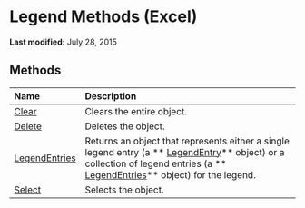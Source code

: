 
# Legend Methods (Excel)

 **Last modified:** July 28, 2015


## Methods



|**Name**|**Description**|
|:-----|:-----|
| [Clear](9026a3db-880e-c8d5-cbc1-b813c252bd8a.md)|Clears the entire object.|
| [Delete](64cbd4c5-fdb8-89a2-48f7-67422d208e40.md)|Deletes the object.|
| [LegendEntries](6b20827c-7196-e1d7-485f-954b0ea90f58.md)|Returns an object that represents either a single legend entry (a  ** [LegendEntry](ebe8c35c-87b4-11e6-0675-b8bcc8c668a5.md)** object) or a collection of legend entries (a ** [LegendEntries](51d98149-b90b-432b-7771-0815a0e89655.md)** object) for the legend.|
| [Select](cf7d6211-d03a-0813-30dd-fd366f3f9b50.md)|Selects the object.|
